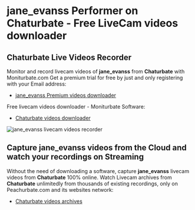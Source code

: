 # jane_evanss Performer on Chaturbate - Free LiveCam videos downloader

## Chaturbate Live Videos Recorder

Monitor and record livecam videos of **jane_evanss** from **Chaturbate** with Moniturbate.com
Get a premium trial for free by just and only registering with your Email address:
* [jane_evanss Premium videos downloader](https://moniturbate.com/request-demo-licence-key.html)

Free livecam videos downloader - Moniturbate Software:
* [Chaturbate videos downloader](https://moniturbate.com/moniturbate-download-software.html)

![jane_evanss livecam videos recorder](https://peachurnet.com/templates/moniturbate-software.png)


## Capture jane_evanss videos from the Cloud and watch your recordings on Streaming

Without the need of downloading a software, capture **jane_evanss** livecam videos from **Chaturbate** 100% online.
Watch Livecam archives from **Chaturbate** unlimitedly from thousands of existing recordings, only on Peachurbate.com and its websites network:
* [Chaturbate videos archives](https://peachurnet.com/)